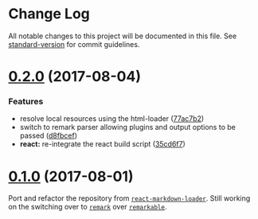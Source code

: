 # Change Log

All notable changes to this project will be documented in this file. See [standard-version](https://github.com/conventional-changelog/standard-version) for commit guidelines.

<a name="0.2.0"></a>
# [0.2.0](https://github.com/skipjack/remark-loader/compare/v0.1.0...v0.2.0) (2017-08-04)


### Features

* resolve local resources using the html-loader ([77ac7b2](https://github.com/skipjack/remark-loader/commit/77ac7b2))
* switch to remark parser allowing plugins and output options to be passed ([d8fbcef](https://github.com/skipjack/remark-loader/commit/d8fbcef))
* **react:** re-integrate the react build script ([35cd6f7](https://github.com/skipjack/remark-loader/commit/35cd6f7))



<a name="0.1.0"></a>
# [0.1.0](https://github.com/skipjack/remark-loader/releases/tag/v0.1.0) (2017-08-01)

Port and refactor the repository from [`react-markdown-loader`](https://github.com/javiercf/react-markdown-loader). Still working on the switching over to [`remark`](https://github.com/wooorm/remark) over [`remarkable`](https://github.com/jonschlinkert/remarkable).
